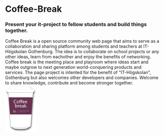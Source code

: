 # Coffee-Break
<h3>Present your it-project to fellow students and build things together.</h3>
Coffee Break is a open source community web page that aims to serve as a collaboration and sharing platform among students and teachers at IT-Högskolan Gothenburg. The idea is to collaborate on school projects or any other ideas, learn from eachother and enjoy the benefits of networking. Coffee break is the meeting place and playroom where ideas start and maybe outgrow to next generation world-conquering products and services. The page project is intented for the benefit of "IT-Högskolan", Gothenburg but also welcomes other developers and companies. Welcome to share knowledge, contribute and become stronger together.

<img id="logo" alt="coffee mug" src="media/cofee_break_logo.png" width="20%">
